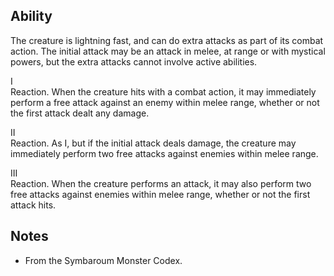 ## Ability
The creature is lightning fast, and can do extra attacks as part of its combat action. The initial attack may be an attack in melee, at range or with mystical powers, but the extra attacks cannot involve active abilities.

I<br>Reaction. When the creature hits with a combat action, it may immediately perform a free attack against an enemy within melee range, whether or not the first attack dealt any damage.

II<br>Reaction. As I, but if the initial attack deals damage, the creature may immediately perform two free attacks against enemies within melee range.

III<br>Reaction. When the creature performs an attack, it may also perform two free attacks against enemies within melee range, whether or not the first attack hits.
## Notes
* From the Symbaroum Monster Codex.